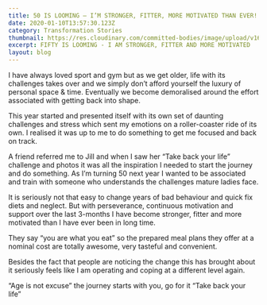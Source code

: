 ```yaml
---
title: 50 IS LOOMING – I’M STRONGER, FITTER, MORE MOTIVATED THAN EVER!
date: 2020-01-10T13:57:30.123Z
category: Transformation Stories
thumbnail: https://res.cloudinary.com/committed-bodies/image/upload/v1642427891/blog/IlzeBeforeAfter-Body-For-Life-Keptom-park-Benoni_lsqfpx.jpg
excerpt: FIFTY IS LOOMING - I AM STRONGER, FITTER AND MORE MOTIVATED
layout: blog
---
```

I have always loved sport and gym but as we get older, life with its challenges takes over and we simply don’t afford yourself the luxury of personal space & time. Eventually we become demoralised around the effort associated with getting back into shape.

This year started and presented itself with its own set of daunting challenges and stress which sent my emotions on a roller-coaster ride of its own. I realised it was up to me to do something to get me focused and back on track.

A friend referred me to Jill and when I saw her “Take back your life” challenge and photos it was all the inspiration I needed to start the journey and do something. As I’m turning 50 next year I wanted to be associated and train with someone who understands the challenges mature ladies face.

It is seriously not that easy to change years of bad behaviour and quick fix diets and neglect. But with perseverance, continuous motivation and support over the last 3-months I have become stronger, fitter and more motivated than I have ever been in long time.

They say “you are what you eat” so the prepared meal plans they offer at a nominal cost are totally awesome, very tasteful and convenient.

Besides the fact that people are noticing the change this has brought about it seriously feels like I am operating and coping at a different level again.

“Age is not excuse” the journey starts with you, go for it “Take back your life”